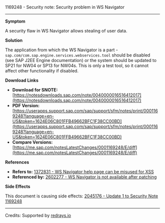 1169248 - Security note: Security problem in WS Navigator

---

**Symptom**

A security flaw in WS Navigator allows stealing of user data.

**Solution**

The application from which the WS Navigator is a part - `sap.com/com.sap.engine.services.webservices.tool` should be disabled (see SAP J2EE Engine documentation) or the system should be updated to SP21 for NW04 or SP13 for NW04s. This is only a test tool, so it cannot affect other functionality if disabled.

**Download Links**

- **Download for SNOTE:** [https://notesdownloads.sap.com/note/0040000016516412017](https://notesdownloads.sap.com/note/0040000016516412017)
- **PDF Version:** [https://userapps.support.sap.com/sap/support/sfm/notes/print/0001169248?language=en-US&token=1624E06C801FFB49662BFC1F38CC00BD](https://userapps.support.sap.com/sap/support/sfm/notes/print/0001169248?language=en-US&token=1624E06C801FFB49662BFC1F38CC00BD)
- **Compare Versions:** [https://me.sap.com/notesLatestChanges/0001169248/E/diff](https://me.sap.com/notesLatestChanges/0001169248/E/diff)

**References**

- **Refers to:** [1372831 - WS Navigator help page can be misused for XSS](https://me.sap.com/notes/1372831)
- **Referenced by:** [2602277 - WS Navigator is not available after patching](https://me.sap.com/notes/2602277)

**Side Effects**

This document is causing side effects: [2045176 - Update 1 to Security Note 1169248](https://me.sap.com/notes/0002045176)

---

Credits: Supported by [redrays.io](https://redrays.io)